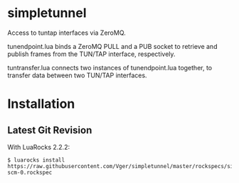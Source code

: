 simpletunnel
============

Access to tuntap interfaces via ZeroMQ.

tunendpoint.lua binds a ZeroMQ PULL and a PUB socket to retrieve and publish frames from the TUN/TAP interface, respectively.

tuntransfer.lua connects two instances of tunendpoint.lua together, to transfer data between two TUN/TAP interfaces.

Installation
============

Latest Git Revision
-------------------

With LuaRocks 2.2.2:

	$ luarocks install https://raw.githubusercontent.com/Vger/simpletunnel/master/rockspecs/simpletunnel-scm-0.rockspec
